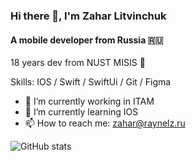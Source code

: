 ### Hi there 👋, I'm Zahar Litvinchuk
#### A mobile developer from Russia 🇷🇺
18 years dev from NUST MISIS 🏫

Skills: IOS / Swift / SwiftUi / Git / Figma

- 🔭 I’m currently working in ITAM 
- 🌱 I’m currently learning IOS
- 📫 How to reach me: zahar@raynelz.ru 

![GitHub stats](https://github-readme-stats.vercel.app/api?username=raynelz&show_icons=true)  

